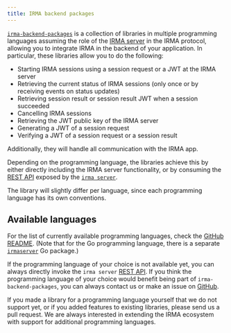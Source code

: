 ```yaml
---
title: IRMA backend packages
---
```


[`irma-backend-packages`](https://github.com/privacybydesign/irma-backend-packages/)
is a collection of libraries in multiple programming languages assuming the role
of the [IRMA server](what-is-irma.md#irma-servers) in the IRMA protocol, allowing you to integrate IRMA in the backend
of your application. In particular, these libraries allow you to do the following:

 * Starting IRMA sessions using a session request or a JWT at the IRMA server
 * Retrieving the current status of IRMA sessions (only once or by receiving events on status updates)
 * Retrieving session result or session result JWT when a session succeeded
 * Cancelling IRMA sessions
 * Retrieving the JWT public key of the IRMA server
 * Generating a JWT of a session request
 * Verifying a JWT of a session request or a session result

Additionally, they will handle all communication with the IRMA app.

Depending on the programming language, the libraries achieve this by either directly including
the IRMA server functionality, or by consuming the [REST API](api-irma-server.md) exposed
by the [`irma server`](irma-server.md).
 
The library will slightly differ per language, since each programming language has its own conventions.
 
## Available languages
For the list of currently available programming languages, check the [GitHub README](https://github.com/privacybydesign/irma-backend-packages/). (Note that for the Go programming language, there is
a separate [`irmaserver`](irma-server-lib.md) Go package.)

If the programming language of your choice is not available yet, you can
always directly invoke the `irma server` [REST API](api-irma-server.md).
If you think the programming language of your choice would benefit being part of 
`irma-backend-packages`, you can always contact us or make an issue on [GitHub](https://github.com/privacybydesign/irma-backend-packages/issues).

If you made a library for a programming language yourself that we do not support yet,
or if you added features to existing libraries, please send us a pull request.
We are always interested in extending the IRMA ecosystem with support for additional
programming languages.

